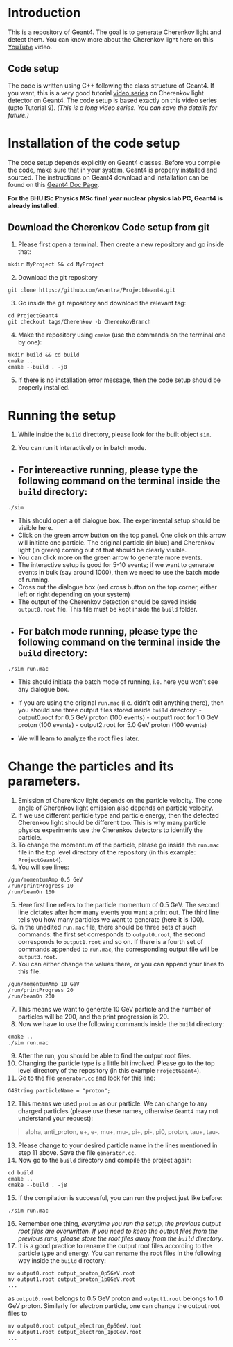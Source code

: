 # Introduction 
This is a repository of Geant4. The goal is to generate Cherenkov light and detect them. 
You can know more about the Cherenkov light here on this [YouTube](https://www.youtube.com/watch?v=Yjx0BSXa0Ks&ab_channel=Fermilab) video.

## Code setup
The code is written using C++ following the class structure of Geant4.
If you want, this is a very good tutorial [video series](https://www.youtube.com/watch?v=Lxb4WZyKeCE&list=PLLybgCU6QCGWgzNYOV0SKen9vqg4KXeVL&ab_channel=PhysicsMatters) on Cherenkov light detector on Geant4.
The code setup is based exactly on this video series (upto Tutorial 9). 
*(This is a long video series. You can save the details for future.)*


# Installation of the code setup
The code setup depends explicitly on Geant4 classes.
Before you compile the code, make sure that in your system, Geant4 is properly installed and sourced.
The instructions on Geant4 download and installation can be found on this [Geant4 Doc Page](https://geant4.web.cern.ch/docs/getting-started).

**For the BHU ISc Physics MSc final year nuclear physics lab PC, Geant4 is already installed.**
## Download the Cherenkov Code setup from git
1. Please first open a terminal. Then create a new repository and go inside that: 
```
mkdir MyProject && cd MyProject
``` 

2. Download the git repository
```
git clone https://github.com/asantra/ProjectGeant4.git
```

3. Go inside the git repository and download the relevant tag:
```
cd ProjectGeant4
git checkout tags/Cherenkov -b CherenkovBranch
```

4. Make the repository using `cmake` (use the commands on the terminal one by one):
```
mkdir build && cd build
cmake ..
cmake --build . -j8
```

5. If there is no installation error message, then the code setup should be properly installed. 


# Running the setup
1. While inside the `build` directory, please look for the built object `sim`.

2. You can run it interactively or in batch mode. 
- ## For intereactive running, please type the following command on the terminal inside the `build` directory: 
 ```
 ./sim
 ```
   - This should open a `QT` dialogue box. The experimental setup should be visible here. 
   - Click on the green arrow button on the top panel. One click on this arrow will initiate one particle. The original particle (in blue) and Cherenkov light (in green) coming out of that should be clearly visible.
   - You can click more on the green arrow to generate more events.
   - The interactive setup is good for 5-10 events; if we want to generate events in bulk (say around 1000), then we need to use the batch mode of running. 
   - Cross out the dialogue box (red cross button on the top corner, either left or right depending on your system)
   - The output of the Cherenkov detection should be saved inside `output0.root` file. This file must be kept inside the `build` folder. 
- ## For batch mode running,  please type the following command on the terminal inside the `build` directory: 
 ```
 ./sim run.mac
 ```
   - This should initiate the batch mode of running, i.e. here you won't see any dialogue box.
   - If you are using the original `run.mac` (i.e. didn't edit anything there), then you should see three output files stored inside `build` directory:
    - output0.root for 0.5 GeV proton (100 events)
    - output1.root for 1.0 GeV proton (100 events)
    - output2.root for 5.0 GeV proton (100 events)

   - We will learn to analyze the root files later.

# Change the particles and its parameters. 
1. Emission of Cherenkov light depends on the particle velocity. The cone angle of Cherenkov light emission also depends on particle velocity.
2. If we use different particle type and particle energy, then the detected Cherenkov light should be different too. This is why many particle physics experiments use the Cherenkov detectors to identify the particle. 
3. To change the momentum of the particle, please go inside the `run.mac` file in the top level directory of the repository (in this example: `ProjectGeant4`).
4. You will see lines:
```
/gun/momentumAmp 0.5 GeV
/run/printProgress 10
/run/beamOn 100
```
5. Here first line refers to the particle momentum of 0.5 GeV. The second line dictates after how many events you want a print out. The third line tells you how many particles we want to generate (here it is 100).
6. In the unedited `run.mac` file, there should be three sets of such commands: the first set corresponds to `output0.root`, the second corresponds to `output1.root` and so on. If there is a fourth set of commands appended to `run.mac`, the corresponding output file will be `output3.root`. 
6. You can either change the values there, or you can append your lines to this file:
```
/gun/momentumAmp 10 GeV
/run/printProgress 20
/run/beamOn 200
```
7. This means we want to generate 10 GeV particle and the number of particles will be 200, and the print progression is 20. 
8. Now we have to use the following commands inside the `build` directory:
```
cmake ..
./sim run.mac
```
9. After the run, you should be able to find the output root files.
10. Changing the particle type is a little bit involved. Please go to the top level directory of the repository (in this example `ProjectGeant4`).
11. Go to the file `generator.cc` and look for this line:
```
G4String particleName = "proton";
```

12. This means we used `proton` as our particle. We can change to any charged particles (please use these names, otherwise `Geant4` may not understand your request):
> alpha, anti_proton, e+, e-, mu+, mu-, pi+, pi-, pi0, proton, tau+, tau-.

13. Please change to your desired particle name in the lines mentioned in step 11 above. Save the file `generator.cc`.
14. Now go to the `build` directory and compile the project again:
```
cd build
cmake ..
cmake --build . -j8
```

15. If the compilation is successful, you can run the project just like before:
```
./sim run.mac
```

16. Remember one thing, _everytime you run the setup, the previous output root files are overwritten. If you need to keep the output files from the previous runs, please store the root files away from the `build` directory_. 
17. It is a good practice to rename the output root files according to the particle type and energy. You can rename the root files in the following way inside the `build` directory:
```
mv output0.root output_proton_0p5GeV.root
mv output1.root output_proton_1p0GeV.root
...
```
as `output0.root` belongs to 0.5 GeV proton and `output1.root` belongs to 1.0 GeV proton. Similarly for electron particle, one can change the output root files to 
```
mv output0.root output_electron_0p5GeV.root
mv output1.root output_electron_1p0GeV.root
...
```

